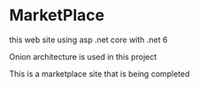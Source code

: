 # MarketPlace

this web site using asp .net core with .net 6

Onion architecture is used in this project


This is a marketplace site that is being completed


